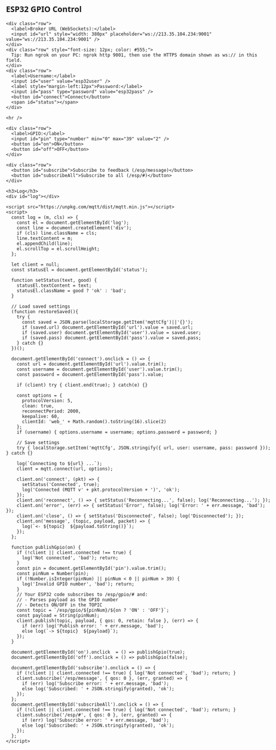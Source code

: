 <!doctype html>
<html>
  <head>
    <meta charset="utf-8" />
    <title>ESP32 GPIO Control (MQTT over WebSockets)</title>
    <style>
      body { font-family: system-ui, sans-serif; max-width: 720px; margin: 24px auto; }
      .row { margin: 8px 0; }
      input[type="number"] { width: 80px; padding: 6px; }
      button { padding: 8px 14px; margin-right: 8px; }
      #log { background: #111; color: #0f0; padding: 10px; height: 220px; overflow: auto; white-space: pre-wrap; }
      .ok { color: #0a0; }
      .bad { color: #a00; }
    </style>
  </head>
  <body>
    <h2>ESP32 GPIO Control</h2>

    <div class="row">
      <label>Broker URL (WebSockets):</label>
      <input id="url" style="width: 380px" placeholder="ws://213.35.104.234:9001" value="ws://213.35.104.234:9001" />
    </div>
    <div class="row" style="font-size: 12px; color: #555;">
      Tip: Run ngrok on your PC: ngrok http 9001, then use the HTTPS domain shown as ws:// in this field.
    </div>
    <div class="row">
      <label>Username:</label>
      <input id="user" value="esp32user" />
      <label style="margin-left:12px">Password:</label>
      <input id="pass" type="password" value="esp32pass" />
      <button id="connect">Connect</button>
      <span id="status"></span>
    </div>

    <hr />

    <div class="row">
      <label>GPIO:</label>
      <input id="pin" type="number" min="0" max="39" value="2" />
      <button id="on">ON</button>
      <button id="off">OFF</button>
    </div>

    <div class="row">
      <button id="subscribe">Subscribe to feedback (/esp/message)</button>
      <button id="subscribeAll">Subscribe to all (/esp/#)</button>
    </div>

    <h3>Log</h3>
    <div id="log"></div>

    <script src="https://unpkg.com/mqtt/dist/mqtt.min.js"></script>
    <script>
      const log = (m, cls) => {
        const el = document.getElementById('log');
        const line = document.createElement('div');
        if (cls) line.className = cls;
        line.textContent = m;
        el.appendChild(line);
        el.scrollTop = el.scrollHeight;
      };

      let client = null;
      const statusEl = document.getElementById('status');

      function setStatus(text, good) {
        statusEl.textContent = text;
        statusEl.className = good ? 'ok' : 'bad';
      }

      // Load saved settings
      (function restoreSaved(){
        try {
          const saved = JSON.parse(localStorage.getItem('mqttCfg')||'{}');
          if (saved.url) document.getElementById('url').value = saved.url;
          if (saved.user) document.getElementById('user').value = saved.user;
          if (saved.pass) document.getElementById('pass').value = saved.pass;
        } catch {}
      })();

      document.getElementById('connect').onclick = () => {
        const url = document.getElementById('url').value.trim();
        const username = document.getElementById('user').value.trim();
        const password = document.getElementById('pass').value;

        if (client) try { client.end(true); } catch(e) {}

        const options = {
          protocolVersion: 5,
          clean: true,
          reconnectPeriod: 2000,
          keepalive: 60,
          clientId: 'web_' + Math.random().toString(16).slice(2)
        };
        if (username) { options.username = username; options.password = password; }

        // Save settings
        try { localStorage.setItem('mqttCfg', JSON.stringify({ url, user: username, pass: password })); } catch {}

        log(`Connecting to ${url} ...`);
        client = mqtt.connect(url, options);

        client.on('connect', (pkt) => {
          setStatus('Connected', true);
          log('Connected (MQTT v' + pkt.protocolVersion + ')', 'ok');
        });
        client.on('reconnect', () => { setStatus('Reconnecting...', false); log('Reconnecting...'); });
        client.on('error', (err) => { setStatus('Error', false); log('Error: ' + err.message, 'bad'); });
        client.on('close', () => { setStatus('Disconnected', false); log('Disconnected'); });
        client.on('message', (topic, payload, packet) => {
          log(`<- ${topic}  ${payload.toString()}`);
        });
      };

      function publishGpio(on) {
        if (!client || client.connected !== true) {
          log('Not connected', 'bad'); return;
        }
        const pin = document.getElementById('pin').value.trim();
        const pinNum = Number(pin);
        if (!Number.isInteger(pinNum) || pinNum < 0 || pinNum > 39) {
          log('Invalid GPIO number', 'bad'); return;
        }
        // Your ESP32 code subscribes to /esp/gpio/# and:
        // - Parses payload as the GPIO number
        // - Detects ON/OFF in the TOPIC
        const topic = `/esp/gpio/${pinNum}/${on ? 'ON' : 'OFF'}`;
        const payload = String(pinNum);
        client.publish(topic, payload, { qos: 0, retain: false }, (err) => {
          if (err) log('Publish error: ' + err.message, 'bad');
          else log(`-> ${topic}  ${payload}`);
        });
      }

      document.getElementById('on').onclick  = () => publishGpio(true);
      document.getElementById('off').onclick = () => publishGpio(false);

      document.getElementById('subscribe').onclick = () => {
        if (!client || client.connected !== true) { log('Not connected', 'bad'); return; }
        client.subscribe('/esp/message', { qos: 0 }, (err, granted) => {
          if (err) log('Subscribe error: ' + err.message, 'bad');
          else log('Subscribed: ' + JSON.stringify(granted), 'ok');
        });
      };
      document.getElementById('subscribeAll').onclick = () => {
        if (!client || client.connected !== true) { log('Not connected', 'bad'); return; }
        client.subscribe('/esp/#', { qos: 0 }, (err, granted) => {
          if (err) log('Subscribe error: ' + err.message, 'bad');
          else log('Subscribed: ' + JSON.stringify(granted), 'ok');
        });
      };
    </script>
  </body>
</html>
